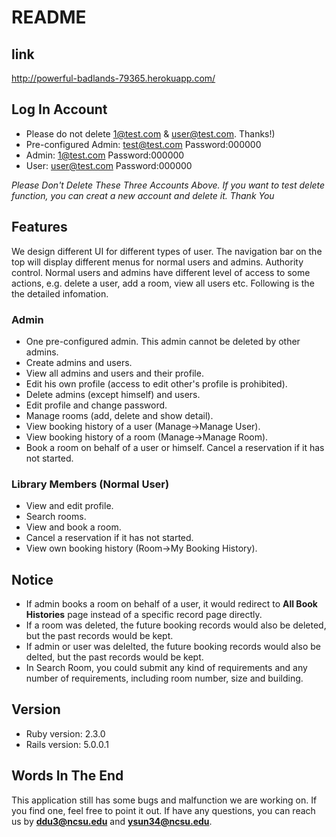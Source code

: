 # README
## link
http://powerful-badlands-79365.herokuapp.com/
## Log In Account 
* Please do not delete 1@test.com & user@test.com. Thanks!)
* Pre-configured Admin:
  test@test.com
  Password:000000
* Admin:
  1@test.com 
  Password:000000
* User:
  user@test.com
  Password:000000

*Please Don't Delete These Three Accounts Above. If you want to test delete function, you can creat a new account and delete it. Thank You*
## Features
We design different UI for different types of user. The navigation bar on the top will display different menus for normal users and admins.
Authority control. Normal users and admins have different level of access to some actions, e.g. delete a user, add a room, view all users etc.
Following is the the detailed infomation.
### Admin
* One pre-configured admin. This admin cannot be deleted by other admins.
* Create admins and users.
* View all admins and users and their profile.
* Edit his own profile (access to edit other's profile is prohibited).
* Delete admins (except himself) and users.
* Edit profile and change password.
* Manage rooms (add, delete and show detail).
* View booking history of a user (Manage->Manage User).
* View booking history of a room (Manage->Manage Room).
* Book a room on behalf of a user or himself. Cancel a reservation if it has not started.

### Library Members (Normal User)
* View and edit profile.
* Search rooms.
* View and book a room.
* Cancel a reservation if it has not started.
* View own booking history (Room->My Booking History).

## Notice
* If admin books a room on behalf of a user, it would redirect to **All Book Histories** page instead of a specific record page directly.
* If a room was deleted, the future booking records would also be deleted, but the past records would be kept.
* If admin or user was delelted, the future booking records would also be delted, but the past records would be kept.
* In Search Room, you could submit any kind of requirements and any number of requirements, including room number, size and building.

## Version
* Ruby version: 2.3.0
* Rails version: 5.0.0.1

## Words In The End
This application still has some bugs and malfunction we are working on. If you find one, feel free to point it out.
If have any questions, you can reach us by **ddu3@ncsu.edu** and **ysun34@ncsu.edu**.
